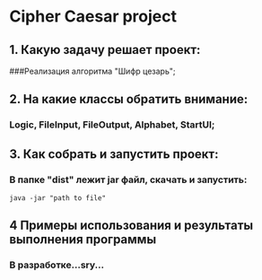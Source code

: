 # Cipher Caesar project
## 1. Какую задачу решает проект:
###Реализация алгоритма "Шифр цезарь";

## 2. На какие классы обратить внимание:
### Logic, FileInput, FileOutput, Alphabet, StartUI;

## 3. Как собрать и запустить проект:
### В папке "dist" лежит jar файл, скачать и запустить:
    java -jar "path to file"
## 4 Примеры использования и результаты выполнения программы
### В разработке...sry...
